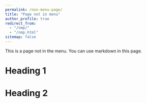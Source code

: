 ```yaml
---
permalink: /non-menu-page/
title: "Page not in menu"
author_profile: true
redirect_from: 
  - "/nmp/"
  - "/nmp.html"
sitemap: false
---
```

 
This is a page not in the menu. You can use markdown in this page.

Heading 1
======

Heading 2
======
